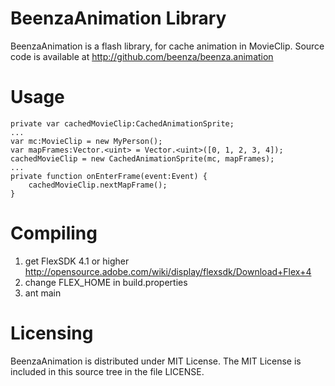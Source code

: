 BeenzaAnimation Library
=========================

BeenzaAnimation is a flash library, for cache animation in MovieClip.
Source code is available at http://github.com/beenza/beenza.animation

Usage
=====
	private var cachedMovieClip:CachedAnimationSprite;
	...
	var mc:MovieClip = new MyPerson();
	var mapFrames:Vector.<uint> = Vector.<uint>([0, 1, 2, 3, 4]);
	cachedMovieClip = new CachedAnimationSprite(mc, mapFrames);
	...
	private function onEnterFrame(event:Event) {
		cachedMovieClip.nextMapFrame();
	}

Compiling
=========
1. get FlexSDK 4.1 or higher http://opensource.adobe.com/wiki/display/flexsdk/Download+Flex+4
2. change FLEX_HOME in build.properties
3. ant main

Licensing
=========

BeenzaAnimation is distributed under MIT License. The MIT License is included in this source tree in the file LICENSE.